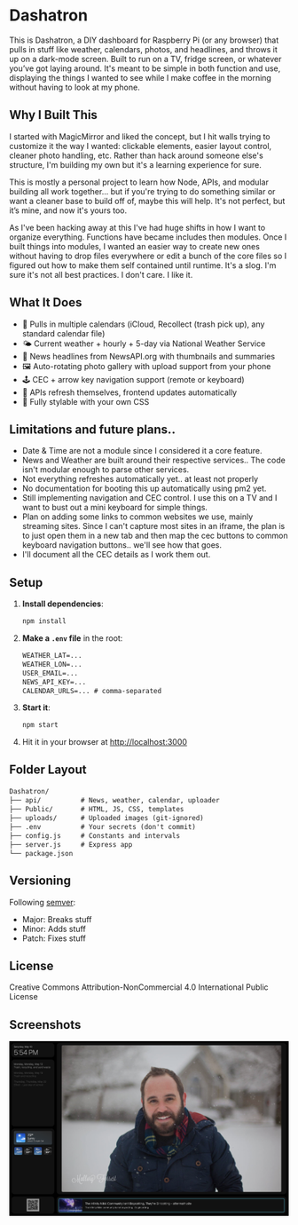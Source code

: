 # Dashatron

This is Dashatron, a DIY dashboard for Raspberry Pi (or any browser) that pulls in stuff like weather, calendars, photos, and headlines, and throws it up on a dark-mode screen. Built to run on a TV, fridge screen, or whatever you’ve got laying around. It's meant to be simple in both function and use, displaying the things I wanted to see while I make coffee in the morning without having to look at my phone.  

## Why I Built This

I started with MagicMirror and liked the concept, but I hit walls trying to customize it the way I wanted: clickable elements, easier layout control, cleaner photo handling, etc. Rather than hack around someone else's structure, I'm building my own but it's a learning experience for sure.

This is mostly a personal project to learn how Node, APIs, and modular building all work together... but if you're trying to do something similar or want a cleaner base to build off of, maybe this will help. It's not perfect, but it’s mine, and now it's yours too.

As I've been hacking away at this I've had huge shifts in how I want to organize everything.  Functions have became includes then modules.  Once I built things into modules, I wanted an easier way to create new ones without having to drop files everywhere or edit a bunch of the core files so I figured out how to make them self contained until runtime.  It's a slog. I'm sure it's not all best practices. I don't care. I like it.  

## What It Does

- 📅 Pulls in multiple calendars (iCloud, Recollect (trash pick up), any standard calendar file)
- 🌤️ Current weather + hourly + 5-day via National Weather Service
- 📰 News headlines from NewsAPI.org with thumbnails and summaries
- 🖼️ Auto-rotating photo gallery with upload support from your phone
- 🕹️ CEC + arrow key navigation support (remote or keyboard)
- 🔁 APIs refresh themselves, frontend updates automatically
- 🎨 Fully stylable with your own CSS

## Limitations and future plans..

- Date & Time are not a module since I considered it a core feature. 
- News and Weather are built around their respective services.. The code isn't modular enough to parse other services.
- Not everything refreshes automatically yet.. at least not properly
- No documentation for booting this up automatically using pm2 yet. 
- Still implementing navigation and CEC control.  I use this on a TV and I want to bust out a mini keyboard for simple things.
- Plan on adding some links to common websites we use, mainly streaming sites.  Since I can't capture most sites in an iframe, the plan is to just open them in a new tab and then map the cec buttons to common keyboard navigation buttons.. we'll see how that goes. 
- I'll document all the CEC details as I work them out. 


## Setup

1. **Install dependencies**:
   ```bash
   npm install
   ```

2. **Make a `.env` file** in the root:
   ```env
   WEATHER_LAT=...
   WEATHER_LON=...
   USER_EMAIL=...
   NEWS_API_KEY=...
   CALENDAR_URLS=... # comma-separated
   ```

3. **Start it**:
   ```bash
   npm start
   ```

4. Hit it in your browser at [http://localhost:3000](http://localhost:3000)

## Folder Layout

```
Dashatron/
├── api/          # News, weather, calendar, uploader
├── Public/       # HTML, JS, CSS, templates
├── uploads/      # Uploaded images (git-ignored)
├── .env          # Your secrets (don't commit)
├── config.js     # Constants and intervals
├── server.js     # Express app
└── package.json
```

## Versioning

Following [semver](https://semver.org/):
- Major: Breaks stuff
- Minor: Adds stuff
- Patch: Fixes stuff

## License

Creative Commons Attribution-NonCommercial 4.0 International Public License

## Screenshots

![Dashboard Overview v1.3.0](docs/screenshots/screenshot-v1.3.png)
